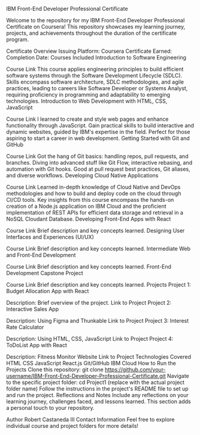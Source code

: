 IBM Front-End Developer Professional Certificate

Welcome to the repository for my IBM Front-End Developer Professional Certificate on Coursera! This repository showcases my learning journey, projects, and achievements throughout the duration of the certificate program.

Certificate Overview
Issuing Platform: Coursera
Certificate Earned: 
Completion Date: 
Courses Included
Introduction to Software Engineering

Course Link
This course applies engineering principles to build efficient software systems through the Software Development Lifecycle (SDLC). Skills encompass software architecture, SDLC methodologies, and agile practices, leading to careers like Software Developer or Systems Analyst, requiring proficiency in programming and adaptability to emerging technologies.
Introduction to Web Development with HTML, CSS, JavaScript

Course Link
I learned to create and style web pages and enhance functionality through JavaScript. Gain practical skills to build interactive and dynamic websites, guided by IBM's expertise in the field. Perfect for those aspiring to start a career in web development.
Getting Started with Git and GitHub

Course Link
Got the hang of Git basics: handling repos, pull requests, and branches. Diving into advanced stuff like Git Flow, interactive rebasing, and automation with Git hooks. Good at pull request best practices, Git aliases, and diverse workflows.
Developing Cloud Native Applications

Course Link
Learned in-depth knowledge of Cloud Native and DevOps methodologies and how to build and deploy code on the cloud through CI/CD tools. Key insights from this course encompass the hands-on creation of a Node.js application on IBM Cloud and the proficient implementation of REST APIs for efficient data storage and retrieval in a NoSQL Cloudant Database.
Developing Front-End Apps with React

Course Link
Brief description and key concepts learned.
Designing User Interfaces and Experiences (UI/UX)

Course Link
Brief description and key concepts learned.
Intermediate Web and Front-End Development

Course Link
Brief description and key concepts learned.
Front-End Development Capstone Project

Course Link
Brief description and key concepts learned.
Projects
Project 1: Budget Allocation App with React

Description: Brief overview of the project.
Link to Project
Project 2: Interactive Sales App

Description: Using Figma and Thunkable
Link to Project
Project 3: Interest Rate Calculator

Description: Using HTML, CSS, JavaScript
Link to Project
Project 4: ToDoList App with React

Description: Fitness Monitor Website
Link to Project
Technologies Covered
HTML
CSS
JavaScript
React.js
Git/GitHub
IBM Cloud
How to Run the Projects
Clone this repository: git clone https://github.com/your-username/IBM-Front-End-Developer-Professional-Certificate.git
Navigate to the specific project folder: cd Project1 (replace with the actual project folder name)
Follow the instructions in the project's README file to set up and run the project.
Reflections and Notes
Include any reflections on your learning journey, challenges faced, and lessons learned. This section adds a personal touch to your repository.

Author
Robert Castaneda III
Contact Information
Feel free to explore individual course and project folders for more details!
